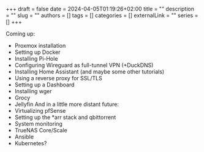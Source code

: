 +++ 
draft = false
date = 2024-04-05T01:19:26+02:00
title = ""
description = ""
slug = ""
authors = []
tags = []
categories = []
externalLink = ""
series = []
+++

Coming up:
- Proxmox installation
- Setting up Docker
- Installing Pi-Hole
- Configuring Wireguard as full-tunnel VPN (+DuckDNS)
- Installing Home Assistant (and maybe some other tutorials)
- Using a reverse proxy for SSL/TLS
- Setting up a Dashboard
- Installing wger
- Grocy
- Jellyfin
And in a little more distant future:
- Virtualizing pfSense
- Setting up the *arr stack and qbittorrent
- System monitoring
- TrueNAS Core/Scale
- Ansible
- Kubernetes?